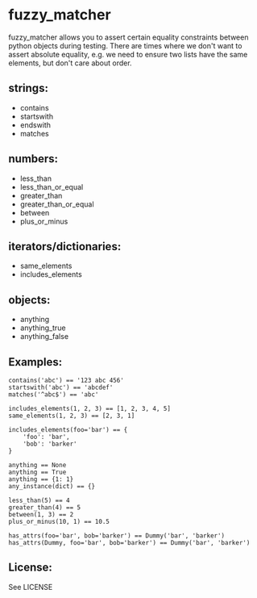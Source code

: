 fuzzy_matcher
=============

fuzzy_matcher allows you to assert certain equality constraints between python objects during testing.  There are times where we don't want to assert absolute equality, e.g. we need to ensure two lists have the same elements, but don't care about order.

strings:
-------
*   contains
*   startswith
*   endswith
*   matches


numbers:
-------
*   less_than
*   less_than_or_equal
*   greater_than
*   greater_than_or_equal
*   between
*   plus_or_minus

iterators/dictionaries:
-------
*   same_elements
*   includes_elements

objects:
-------
*   anything
*   anything_true
*   anything_false


Examples:
-------
    contains('abc') == '123 abc 456'
    startswith('abc') == 'abcdef'
    matches('^abc$') == 'abc'

    includes_elements(1, 2, 3) == [1, 2, 3, 4, 5]
    same_elements(1, 2, 3) == [2, 3, 1]

    includes_elements(foo='bar') == {
        'foo': 'bar',
        'bob': 'barker'
    }

    anything == None
    anything == True
    anything == {1: 1}
    any_instance(dict) == {}

    less_than(5) == 4
    greater_than(4) == 5
    between(1, 3) == 2
    plus_or_minus(10, 1) == 10.5

    has_attrs(foo='bar', bob='barker') == Dummy('bar', 'barker')
    has_attrs(Dummy, foo='bar', bob='barker') == Dummy('bar', 'barker')


License:
-------

See LICENSE
